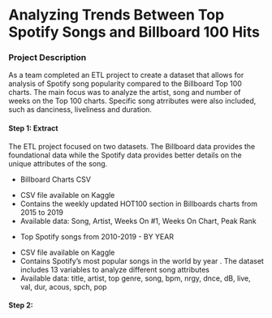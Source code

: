 # Analyzing Trends Between Top Spotify Songs and Billboard 100 Hits

### Project Description

As a team completed an ETL project to create a dataset that allows for analysis of Spotify song popularity compared to the Billboard Top 100 charts. The main focus was to analyze the artist, song and number of weeks on the Top 100 charts. Specific song atrributes were also included, such as danciness, liveliness and duration.

#### Step 1: Extract
The ETL project focused on two datasets. The Billboard data provides the foundational data
while the Spotify data provides better details on the unique attributes of the song.
* Billboard Charts CSV
 - CSV file available on Kaggle
 - Contains the weekly updated HOT100 section in Billboards charts from 2015 to 2019
 - Available data: Song, Artist, Weeks On #1, Weeks On Chart, Peak Rank
* Top Spotify songs from 2010-2019 - BY YEAR
 - CSV file available on Kaggle
 - Contains Spotify’s most popular songs in the world by year . The dataset includes 13 variables to analyze different song attributes
 - Available data: title, artist, top genre, song, bpm, nrgy, dnce, dB, live, val, dur, acous, spch, pop

#### Step 2: 
